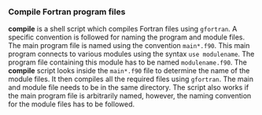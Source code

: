 ### Compile Fortran program files

**compile** is a shell script which compiles Fortran files using `gfortran`. A specific convention is followed for naming the program and module files. The main program file is named using the convention `main*.f90`. This main program connects to various modules using the syntax `use modulename`. The program file containing this module has to be named `modulename.f90`. The **compile** script looks inside the `main*.f90` file to determine the name of the module files. It then compiles all the required files using `gfortran`. The main and module file needs to be in the same directory. The script also works if the main program file is arbitrarily named, however, the naming convention for the module files has to be followed.
